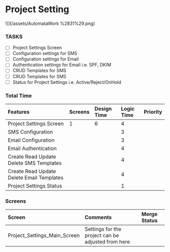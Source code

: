 # Project Setting

![](/assets/AutomataWork %2831%29.png)



### TASKS

* [ ] Project Settings Screen
* [ ] Configuration settings for SMS
* [ ] Configuration settings for Email
* [ ] Authentication settings for Email i.e. SPF, DKIM
* [ ] CRUD Templates for SMS
* [ ] CRUD Templates for SMS
* [ ] Status for Project Settings i.e. Active/Reject/OnHold

### Total Time

| Features | Screens | Design Time | Logic Time | Priority |
| :--- | :--- | :--- | :--- | :--- |
| Project Settings Screen | 1 | 6 | 4 |  |
| SMS Configuration |  |  | 3 |  |
| Email Configuration |  |  | 3 |  |
| Email Authentication |  |  | 4 |  |
| Create Read Update Delete SMS Templates |  |  | 4 |  |
| Create Read Update Delete Email Templates |  |  | 4 |  |
| Project Settings Status |  |  | 1 |  |



### Screens

| Screen | Comments | Merge Status |
| :--- | :--- | :--- |
| Project\_Settings\_Main\_Screen | Settings for the project can be adjusted from here |  |



